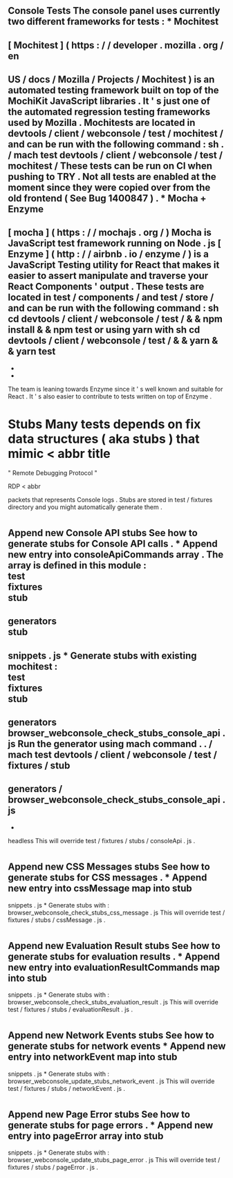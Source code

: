 #
Console
Tests
The
console
panel
uses
currently
two
different
frameworks
for
tests
:
*
Mochitest
-
[
Mochitest
]
(
https
:
/
/
developer
.
mozilla
.
org
/
en
-
US
/
docs
/
Mozilla
/
Projects
/
Mochitest
)
is
an
automated
testing
framework
built
on
top
of
the
MochiKit
JavaScript
libraries
.
It
'
s
just
one
of
the
automated
regression
testing
frameworks
used
by
Mozilla
.
Mochitests
are
located
in
devtools
/
client
/
webconsole
/
test
/
mochitest
/
and
can
be
run
with
the
following
command
:
sh
.
/
mach
test
devtools
/
client
/
webconsole
/
test
/
mochitest
/
These
tests
can
be
run
on
CI
when
pushing
to
TRY
.
Not
all
tests
are
enabled
at
the
moment
since
they
were
copied
over
from
the
old
frontend
(
See
Bug
1400847
)
.
*
Mocha
+
Enzyme
-
[
mocha
]
(
https
:
/
/
mochajs
.
org
/
)
Mocha
is
JavaScript
test
framework
running
on
Node
.
js
[
Enzyme
]
(
http
:
/
/
airbnb
.
io
/
enzyme
/
)
is
a
JavaScript
Testing
utility
for
React
that
makes
it
easier
to
assert
manipulate
and
traverse
your
React
Components
'
output
.
These
tests
are
located
in
test
/
components
/
and
test
/
store
/
and
can
be
run
with
the
following
command
:
sh
cd
devtools
/
client
/
webconsole
/
test
/
&
&
npm
install
&
&
npm
test
or
using
yarn
with
sh
cd
devtools
/
client
/
webconsole
/
test
/
&
&
yarn
&
&
yarn
test
-
-
-
The
team
is
leaning
towards
Enzyme
since
it
'
s
well
known
and
suitable
for
React
.
It
'
s
also
easier
to
contribute
to
tests
written
on
top
of
Enzyme
.
#
Stubs
Many
tests
depends
on
fix
data
structures
(
aka
stubs
)
that
mimic
<
abbr
title
=
"
Remote
Debugging
Protocol
"
>
RDP
<
abbr
>
packets
that
represents
Console
logs
.
Stubs
are
stored
in
test
/
fixtures
directory
and
you
might
automatically
generate
them
.
#
#
Append
new
Console
API
stubs
See
how
to
generate
stubs
for
Console
API
calls
.
*
Append
new
entry
into
consoleApiCommands
array
.
The
array
is
defined
in
this
module
:
\
test
\
fixtures
\
stub
-
generators
\
stub
-
snippets
.
js
*
Generate
stubs
with
existing
mochitest
:
\
test
\
fixtures
\
stub
-
generators
\
browser_webconsole_check_stubs_console_api
.
js
Run
the
generator
using
mach
command
.
.
/
mach
test
devtools
/
client
/
webconsole
/
test
/
fixtures
/
stub
-
generators
/
browser_webconsole_check_stubs_console_api
.
js
-
-
headless
This
will
override
test
/
fixtures
/
stubs
/
consoleApi
.
js
.
#
#
Append
new
CSS
Messages
stubs
See
how
to
generate
stubs
for
CSS
messages
.
*
Append
new
entry
into
cssMessage
map
into
stub
-
snippets
.
js
*
Generate
stubs
with
:
browser_webconsole_check_stubs_css_message
.
js
This
will
override
test
/
fixtures
/
stubs
/
cssMessage
.
js
.
#
#
Append
new
Evaluation
Result
stubs
See
how
to
generate
stubs
for
evaluation
results
.
*
Append
new
entry
into
evaluationResultCommands
map
into
stub
-
snippets
.
js
*
Generate
stubs
with
:
browser_webconsole_check_stubs_evaluation_result
.
js
This
will
override
test
/
fixtures
/
stubs
/
evaluationResult
.
js
.
#
#
Append
new
Network
Events
stubs
See
how
to
generate
stubs
for
network
events
*
Append
new
entry
into
networkEvent
map
into
stub
-
snippets
.
js
*
Generate
stubs
with
:
browser_webconsole_update_stubs_network_event
.
js
This
will
override
test
/
fixtures
/
stubs
/
networkEvent
.
js
.
#
#
Append
new
Page
Error
stubs
See
how
to
generate
stubs
for
page
errors
.
*
Append
new
entry
into
pageError
array
into
stub
-
snippets
.
js
*
Generate
stubs
with
:
browser_webconsole_update_stubs_page_error
.
js
This
will
override
test
/
fixtures
/
stubs
/
pageError
.
js
.
